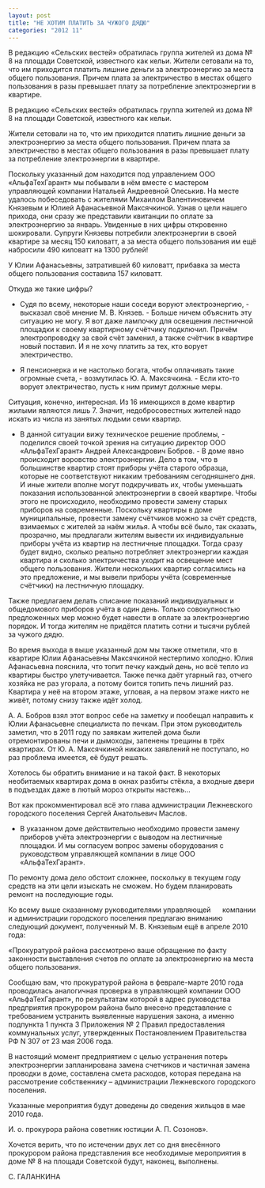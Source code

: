 ```yaml
---
layout: post
title: "НЕ ХОТИМ ПЛАТИТЬ ЗА ЧУЖОГО ДЯДЮ"
categories: "2012 11"
---
```


В редакцию «Сельских вестей» обратилась группа жителей из дома № 8 на площади Советской, известного как кельи. Жители сетовали на то, что им приходится платить лишние деньги за электроэнергию за места общего пользования. Причем плата за электричество в местах общего пользования в разы превышает плату за потребление электроэнергии в квартире.

В редакцию «Сельских вестей»  обратилась группа жителей из дома № 8 на площади Советской, известного как  кельи.

Жители сетовали на то, что им  приходится платить лишние деньги за электроэнергию за места общего пользования.  Причем плата за электричество в местах общего пользования в разы превышает  плату за потребление электроэнергии в квартире.

Поскольку указанный дом  находится под управлением ООО «АльфаТехГарант» мы побывали в нём вместе с  мастером управляющей компании Натальей Андреевной Олеськив. На месте удалось  побеседовать с жителями Михаилом Валентиновичем Князевым и Юлией Афанасьевной  Максячкиной. Узнав о цели нашего прихода, они сразу же представили квитанции по  оплате за электроэнергию за январь. Увиденные в них цифры откровенно шокировали.  Супруги Князевы потребили электроэнергии в своей квартире за месяц 150  киловатт, а за места общего пользования им ещё набросили 490 киловатт на 1300  рублей!

У Юлии Афанасьевны,  затратившей 60 киловатт, прибавка за места общего пользования составила 157  киловатт.

Откуда же такие цифры?

- Судя по всему, некоторые  наши соседи воруют электроэнергию, - высказал своё мнение М. В. Князев. -  Больше ничем объяснить эту ситуацию не могу. Я вот даже лампочку для освещения  лестничной площадки к своему квартирному счётчику подключил. Причём  электропроводку за свой счёт заменил, а также счётчик в квартире новый  поставил. И я не хочу платить за тех, кто ворует электричество.

- Я пенсионерка и не  настолько богата, чтобы оплачивать такие огромные счета, - возмутилась Ю. А.  Максячкина. - Если кто-то ворует электричество, пусть к ним примут должные  меры.

Ситуация, конечно,  интересная. Из 16 имеющихся в доме квартир жилыми являются лишь 7. Значит,  недобросовестных жителей надо искать из числа из занятых людьми семи квартир.

- В данной ситуации вижу  техническое решение проблемы, - поделился своей точкой зрения на ситуацию  директор ООО «АльфаТехГарант» Андрей Александрович Бобров. - В доме явно  происходит воровство электроэнергии. Дело в том, что в большинстве квартир  стоят приборы учёта старого образца, которые не соответствуют никаким  требованиям сегодняшнего дня. И иные жители вполне могут подкручивать их, чтобы  уменьшать показания использованной электроэнергии в своей квартире. Чтобы этого  не происходило, необходимо провести замену старых приборов на современные.  Поскольку квартиры в доме муниципальные, провести замену счётчиков можно за  счёт средств, взимаемых с жителей за наём жилья. А чтобы всё было, так сказать,  прозрачно, мы предлагали жителям вывести их индивидуальные приборы учёта из  квартир на лестничные площадки. Тогда сразу будет видно, сколько реально потребляет  электроэнергии каждая квартира и сколько электричества уходит на освещение мест  общего пользования. Жители нескольких квартир согласились на это предложение, и  мы вывели приборы учёта (современные счётчики) на лестничную площадку.

Также предлагаем делать  списание показаний индивидуальных и общедомового приборов учёта в один день.  Только совокупностью предложенных мер можно будет навести в оплате за  электроэнергию порядок. И тогда жителям не придётся платить сотни и тысячи  рублей за чужого дядю.

Во время выхода в выше  указанный дом мы также отметили, что в квартире Юлии Афанасьевны Максячкиной  нестерпимо холодно. Юлия Афанасьевна пояснила, что топит печку каждый день, но  всё тепло из квартиры быстро улетучивается. Также печка даёт угарный газ,  отчего хозяйка не раз угорала, а потому боится топить печь лишний раз. Квартира  у неё на втором этаже, угловая, а на первом этаже никто не живёт, потому снизу  также идёт холод.

А. А. Бобров взял этот вопрос  себе на заметку и пообещал направить к Юлии Афанасьевне специалиста по печкам.  При этом руководитель заметил, что в 2011 году по заявкам жителей дома были  отремонтированы печи и дымоходы, запенены трещины в трёх квартирах. От Ю. А.  Максячкиной никаких заявлений не поступало, но раз проблема имеется, её будут  решать.

Хотелось бы обратить внимание  и на такой факт. В некоторых необитаемых квартирах дома в окнах разбиты стёкла,  а входные двери в подъездах даже в лютый мороз открыты настежь…

Вот как прокомментировал всё  это глава администрации Лежневского городского поселения Сергей Анатольевич  Маслов.

- В указанном доме  действительно необходимо провести замену приборов учёта электроэнергии с  выводом на лестничные площадки. И мы согласуем вопрос замены оборудования с  руководством управляющей компании в лице ООО «АльфаТехГарант».

По ремонту дома дело обстоит  сложнее, поскольку в текущем году средств на эти цели изыскать не сможем. Но будем  планировать ремонт на последующие годы.

Ко всему выше сказанному  руководителями управляющей       компании  и администрации городского поселения предлагаю вниманию следующий документ,  полученный М. В. Князевым ещё в апреле 2010 года:

«Прокуратурой района  рассмотрено ваше обращение по факту законности выставления счетов по оплате за  электроэнергию на места общего пользования.

Сообщаю вам, что прокуратурой  района в феврале-марте 2010 года проводилась аналогичная проверка в управляющей  компании ООО «АльфаТехГарант», по результатам которой в адрес руководства  предприятия прокурором района было внесено представление с требованием  устранить выявленные нарушения закона, а именно подпункта 1 пункта 3 Приложения  № 2 Правил предоставления коммунальных услуг, утвержденных Постановлением  Правительства РФ N 307 от 23 мая 2006 года.

В настоящий момент  предприятием с целью устранения потерь электроэнергии запланирована замена  счетчиков и частичная замена проводки в доме, составлена смета расходов,  которая передана на рассмотрение собственнику – администрации Лежневского  городского поселения.

Указанные мероприятия будут  доведены до сведения жильцов в мае 2010 года.

И. о. прокурора района  советник юстиции А. П. Созонов».

Хочется верить, что по  истечении двух лет со дня внесённого прокурором района представления все  необходимые мероприятия в доме № 8 на площади Советской будут, наконец,  выполнены.

С. ГАЛАНКИНА


